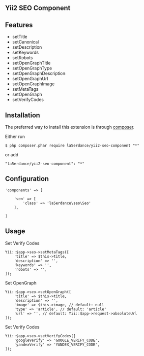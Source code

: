 Yii2 SEO Component
-------------------

Features
---------

 - setTitle
 - setCanonical
 - setDescription
 - setKeywords
 - setRobots
 - setOpenGraphTitle
 - setOpenGraphType
 - setOpenGraphDescription
 - setOpenGraphUrl
 - setOpenGraphImage
 - setMetaTags
 - setOpenGraph
 - setVerifyCodes

Installation
-------------

The preferred way to install this extension is through [composer](http://getcomposer.org/download/).

Either run

```
$ php composer.phar require la5erdance/yii2-seo-component "*"
```

or add

```
"la5erdance/yii2-seo-component": "*"
```

Configuration
---------------

```
'components' => [ 

    'seo' => [
        'class' => 'la5erdance\seo\Seo'
    ],
    
]
```

Usage
------

Set Verify Codes

```
Yii::$app->seo->setMetaTags([
    'title' => $this->title, 
    'description' => '', 
    'keywords' => '',
    'robots' => '',
]);
```

Set OpenGraph

```
Yii::$app->seo->setOpenGraph([
    'title' => $this->title,
    'description' => '', 
    'image' => $this->image, // default: null
    'type' => 'article', // default: 'article'
    'url' => '', // default: Yii::$app->request->absoluteUrl
]);
```

Set Verify Codes

```
Yii::$app->seo->setVerifyCodes([
	'googleVerify' => 'GOOGLE_VERIFY_CODE',
	'yandexVerify' => 'YANDEX_VERIFY_CODE',
]);
```

